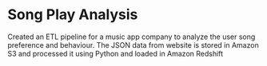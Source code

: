 # Song Play Analysis
Created an ETL pipeline for a music app company to analyze the user song preference and behaviour.
The JSON data from website is stored in Amazon S3 and processed it using Python and loaded in Amazon Redshift 
